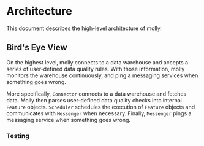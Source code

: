 # Architecture

This document describes the high-level architecture of molly.

## Bird's Eye View

On the highest level, molly connects to a data warehouse and accepts a series of user-defined data quality rules. With those information, molly monitors the warehouse continuously, and ping a messaging services when something goes wrong.

More specifically, `Connector` connects to a data warehouse and fetches data. Molly then parses user-defined data quality checks into internal `Feature` objects. `Scheduler` schedules the execution of `Feature` objects and communicates with `Messenger` when necessary. Finally, `Messenger` pings a messaging service when something goes wrong.


### Testing

<!-- TODO -->
